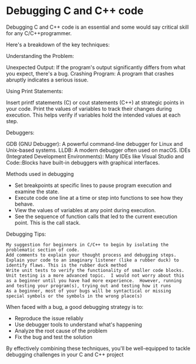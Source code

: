 # Debugging C and C++ code

Debugging C and C++ code is an essential and some would say critical skill for any C/C++programmer.

Here's a breakdown of the key techniques:

Understanding the Problem:

Unexpected Output: If the program's output significantly differs from what you expect, there's a bug.
Crashing Program: A program that crashes abruptly indicates a serious issue.

Using Print Statements:

Insert printf statements (C) or cout statements (C++) at strategic points in your code.
Print the values of variables to track their changes during execution.
This helps verify if variables hold the intended values at each step.

Debuggers:

GDB (GNU Debugger): A powerful command-line debugger for Linux and Unix-based systems.
LLDB: A modern debugger often used on macOS.
IDEs (Integrated Development Environments): Many IDEs like Visual Studio and Code::Blocks have built-in debuggers with graphical interfaces.

Methods used in debugging

- Set breakpoints at specific lines to pause program execution and examine the state.
- Execute code one line at a time or step into functions to see how they behave.
- View the values of variables at any point during execution.
- See the sequence of function calls that led to the current execution point.  This is the call stack.

Debugging Tips:

    My suggestion for beginners in C/C++ to begin by isolating the problematic section of code.
    Add comments to explain your thought process and debugging steps.
    Explain your code to an imaginary listener (like a rubber duck) to identify flaws. This is the rubber duck method
    Write unit tests to verify the functionality of smaller code blocks.  Unit testing is a more advanced topic.  I would not worry about this as a beginner until you have had more experience.  However, running and testing your program(s), trying out and testing how it runs
    As a beginner, most of your bugs will be syntactical or missing special symbols or the symbols in the wrong place(s)

When faced with a bug, a good debugging strategy is to:

- Reproduce the issue reliably
- Use debugger tools to understand what's happening
- Analyze the root cause of the problem
- Fix the bug and test the solution



By effectively combining these techniques, you'll be well-equipped to tackle debugging challenges in your C and C++ project
